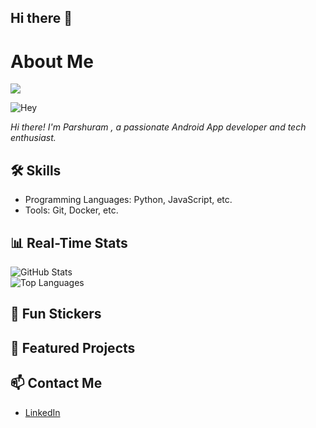 ## Hi there 👋

<!--
**Parshuram-Behera/Parshuram-Behera** is a ✨ _special_ ✨ repository because its `README.md` (this file) appears on your GitHub profile.

Here are some ideas to get you started:

- 🔭 I’m currently working on ...
- 🌱 I’m currently learning ...
- 👯 I’m looking to collaborate on ...
- 🤔 I’m looking for help with ...
- 💬 Ask me about ...
- 📫 How to reach me: ...
- 😄 Pronouns: ...
- ⚡ Fun fact: ...
-->

# About Me

<!-- ![Header Image](https://via.placeholder.com/800x200.png?text=Welcome+to+My+Profile)  -->

<img src="https://cdn.jsdelivr.net/gh/devicons/devicon@latest/icons/android/android-plain-wordmark.svg" />
          
![Hey](https://placehold.co/1200x75?text=Parshuram+Behera)

*Hi there! I'm Parshuram , a passionate Android App developer and tech enthusiast.*

## 🛠️ Skills
- Programming Languages: Python, JavaScript, etc.
- Tools: Git, Docker, etc.

## 📊 Real-Time Stats
![GitHub Stats](https://github-readme-stats.vercel.app/api?username=Parshuram-Behera&show_icons=true&theme=radical)  
![Top Languages](https://github-readme-stats.vercel.app/api/top-langs/?username=Parshuram-Behera&layout=compact&theme=radical)

## 🎨 Fun Stickers
 <!--![Sticker 1](https://octodex.github.com/images/octocat-de-los-muertos.jpg)  
![Sticker 2](https://octodex.github.com/images/daftpunktocat-thomas.gif) -->

## 🌟 Featured Projects
<!--
- [Project 1](https://github.com/your-username/project1): Description of the project.
- [Project 2](https://github.com/your-username/project2): Description of the project.
-->

## 📫 Contact Me
- [LinkedIn](https://linkedin.com/in/parshurambehera7735)
<!-- - [Twitter](https://twitter.com/y) -->
